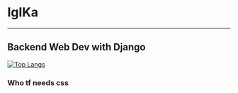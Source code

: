 # IglKa
_________________________________________________________________________________________________________________________________________________________________________

## Backend Web Dev with Django

[![Top Langs](https://github-readme-stats.vercel.app/api/top-langs/?username=IglKa&size_weight=0.5&count_weight=0.5)](https://github.com/anuraghazra/github-readme-stats)

### Who tf needs css
